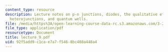 ```yaml
---
content_type: resource
description: Lecture notes on p-n junctions, diodes, the qualitative effect of bias,
  heterojunctions, and quantum wells.
file: /media/https%3A/open-learning-course-data-rc.s3.amazonaws.com/3-225-electronic-and-mechanical-properties-of-materials-fall-2007/92f5add9c1cae7a7f5468bc408a448a4_lecture_9.pdf
file_type: application/pdf
resourcetype: Document
title: lecture_9.pdf
uid: 92f5add9-c1ca-e7a7-f546-8bc408a448a4
---
```

